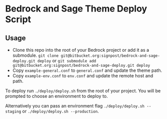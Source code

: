 # Bedrock and Sage Theme Deploy Script

## Usage

* Clone this repo into the root of your Bedrock project or add it as a submodule. `git clone git@bitbucket.org:signpost/bedrock-and-sage-deploy.git deploy` or `git submodule add git@bitbucket.org:signpost/bedrock-and-sage-deploy.git deploy`
* Copy `example-general.conf` to `general.conf` and update the theme path.
* Copy `example-env.conf` to `env.conf` and update the remote host and path.

To deploy run `./deploy/deploy.sh` from the root of your project. You will be prompted to choose an environment to deploy to.

Alternatively you can pass an environment flag `./deploy/deploy.sh --staging` or `./deploy/deploy.sh --production`.
